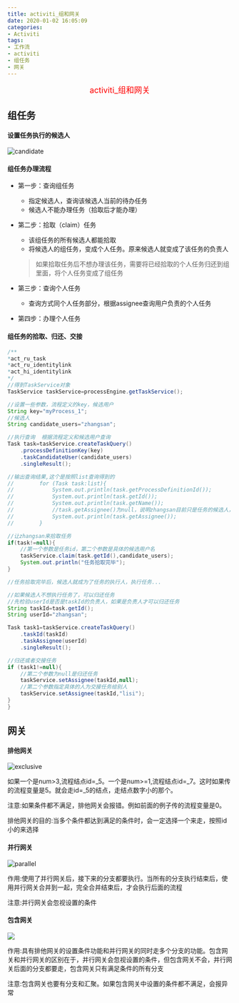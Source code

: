 ```yaml
---
title: activiti_组和网关
date: 2020-01-02 16:05:09
categories:
- Activiti
tags:
- 工作流
- activiti
- 组任务
- 网关
---
```


<center><font size=4 color="red">activiti_组和网关</font></center>

<!--more-->

## 组任务

#### 设置任务执行的候选人

![candidate](candidate.jpg)

#### 组任务办理流程

* 第一步：查询组任务

  * 指定候选人，查询该候选人当前的待办任务
  * 候选人不能办理任务（拾取后才能办理）

* 第二步：拾取（claim）任务

  * 该组任务的所有候选人都能拾取
  * 将候选人的组任务，变成个人任务。原来候选人就变成了该任务的负责人

  > 如果拾取任务后不想办理该任务，需要将已经拾取的个人任务归还到组里面，将个人任务变成了组任务

* 第三步：查询个人任务

  * 查询方式同个人任务部分，根据assignee查询用户负责的个人任务

* 第四步：办理个人任务

#### 组任务的拾取、归还、交接

```java
/**
*act_ru_task
*act_ru_identitylink
*act_hi_identitylink
*/
//得到TaskService对象
TaskService taskService=processEngine.getTaskService();

//设置一些参数，流程定义的key，候选用户
String key="myProcess_1";
//候选人
String candidate_users="zhangsan";

//执行查询  根据流程定义和候选用户查询
Task task=taskService.createTaskQuery()
    .processDefinitionKey(key)
    .taskCandidateUser(candidate_users)
    .singleResult();

//输出查询结果,这个是按照list查询得到的
//        for (Task task:list){
//            System.out.println(task.getProcessDefinitionId());
//            System.out.println(task.getId());
//            System.out.println(task.getName());
//            //task.getAssignee()为null，说明zhangsan目前只是任务的候选人，还不是任务的执行人
//            System.out.println(task.getAssignee());
//        }

//让zhangsan来拾取任务
if(task!=null){
    //第一个参数是任务id，第二个参数是具体的候选用户名
    taskService.claim(task.getId(),candidate_users);
    System.out.println("任务拾取完毕");
}

//任务拾取完毕后，候选人就成为了任务的执行人，执行任务...

//如果候选人不想执行任务了，可以归还任务
//先检验userId是否是taskId的负责人，如果是负责人才可以归还任务
String taskId=task.getId();
String userId="zhangsan";

Task task1=taskService.createTaskQuery()
    .taskId(taskId)
    .taskAssignee(userId)
    .singleResult();

//归还或者交接任务
if (task1!=null){
    //第二个参数为null是归还任务
    taskService.setAssignee(taskId,null);
    //第二个参数指定具体的人为交接任务给别人
    taskService.setAssignee(taskId,"lisi");
}
}
```

## 网关

 #### 排他网关

![exclusive](exclusive.png)

如果一个是num>3,流程结点id=_5。一个是num>=1,流程结点id=_7。这时如果传的流程变量是5。就会走id=_5的结点，走结点数字小的那个。

注意:如果条件都不满足，排他网关会报错。例如前面的例子传的流程变量是0。

排他网关的目的:当多个条件都达到满足的条件时，会一定选择一个来走，按照id小的来选择



#### 并行网关

![parallel](parallel.png)

作用:使用了并行网关后，接下来的分支都要执行。当所有的分支执行结束后，使用并行网关合并到一起，完全合并结束后，才会执行后面的流程

注意:并行网关会忽视设置的条件



#### 包含网关

![](inclusive.png)

作用:具有排他网关的设置条件功能和并行网关的同时走多个分支的功能。包含网关和并行网关的区别在于，并行网关会忽视设置的条件，但包含网关不会，并行网关后面的分支都要走，包含网关只有满足条件的所有分支

注意:包含网关也要有分支和汇聚。如果包含网关中设置的条件都不满足，会报异常

